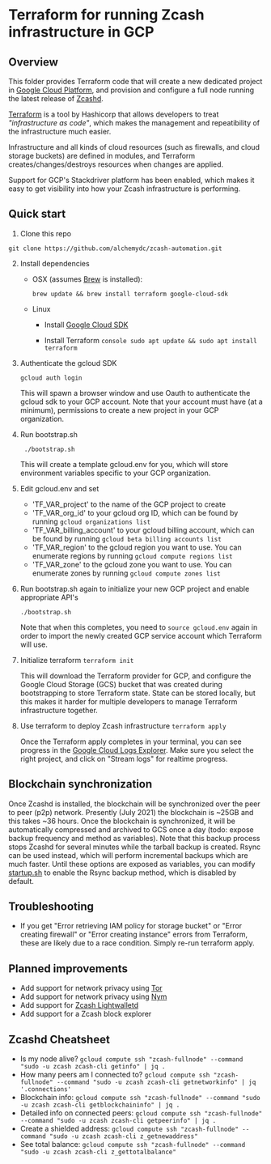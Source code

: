 # Terraform for running Zcash infrastructure in GCP

## Overview
This folder provides Terraform code that will create a new dedicated project in [Google Cloud Platform](https://cloud.google.com/), and provision and configure a full node running the latest release of [Zcashd](https://github.com/zcash/zcash).

[Terraform](https://www.terraform.io) is a tool by Hashicorp that allows developers to treat _"infrastructure as code"_, which makes the management and repeatibility of the infrastructure much easier.  

Infrastructure and all kinds of cloud resources (such as firewalls, and cloud storage buckets) are defined in modules, and Terraform creates/changes/destroys resources when changes are applied.

Support for GCP's Stackdriver platform has been enabled, which makes it easy to get visibility into how your Zcash infrastructure is performing.

## Quick start
1. Clone this repo
  ```console
  git clone https://github.com/alchemydc/zcash-automation.git
  ```
2. Install dependencies
   * OSX
     (assumes [Brew](https://brew.sh/) is installed):
     ```console
     brew update && brew install terraform google-cloud-sdk
     ```

   * Linux
     * Install [Google Cloud SDK](https://cloud.google.com/sdk/docs/install#linux)

     * Install Terraform
            ```console
            sudo apt update && sudo apt install terraform
            ```

3. Authenticate the gcloud SDK
    ```console
    gcloud auth login
    ```
    This will spawn a browser window and use Oauth to authenticate the gcloud sdk to your GCP account.  Note that your account must have (at a minimum), permissions to create a new project in your GCP organization.

4. Run bootstrap.sh
   ```console
    ./bootstrap.sh
   ```
   This will create a template gcloud.env for you, which will store environment variables specific to your GCP organization.

5. Edit gcloud.env and set
    * 'TF_VAR_project' to the name of the GCP project to create
    * 'TF_VAR_org_id' to your gcloud org ID, which can be found by running `gcloud organizations list`
    * 'TF_VAR_billing_account' to your gcloud billing account, which can be found by running `gcloud beta billing accounts list`
    * 'TF_VAR_region' to the gcloud region you want to use. You can enumerate regions by running `gcloud compute regions list`
    * 'TF_VAR_zone' to the gcloud zone you want to use. You can enumerate zones by running `gcloud compute zones list`

6. Run bootstrap.sh again to initialize your new GCP project and enable appropriate API's
    ```console
    ./bootstrap.sh
    ```

    Note that when this completes, you need to `source gcloud.env` again in order to import the newly created GCP service account which Terraform will use.

7. Initialize terraform
    `terraform init`

    This will download the Terraform provider for GCP, and configure the Google Cloud Storage (GCS) bucket that was created during bootstrapping to store Terraform state.  State can be stored locally, but this makes it harder for multiple developers to manage Terraform infrastructure together.

8. Use terraform to deploy Zcash infrastructure
    `terraform apply`

    Once the Terraform apply completes in your terminal, you can see progress in the [Google Cloud Logs Explorer](https://console.cloud.google.com/logs/).  Make sure you select the right project, and click on "Stream logs" for realtime progress.
    

## Blockchain synchronization
Once Zcashd is installed, the blockchain will be synchronized over the peer to peer (p2p) network.  Presently (July 2021) the blockchain is ~25GB and this takes ~36 hours.  Once the blockchain is synchronized, it will be automatically compressed and archived to GCS once a day (todo: expose backup frequency and method as variables).  Note that this backup process stops Zcashd for several minutes while the tarball backup is created.  Rsync can be used instead, which will perform incremental backups which are much faster.  Until these options are exposed as variables, you can modify [startup.sh](gcp/terraform/fullnode/startup.sh) to enable the Rsync backup method, which is disabled by default.

## Troubleshooting
* If you get "Error retrieving IAM policy for storage bucket" or "Error creating firewall" or "Error creating instance" errors from Terraform, these are likely due to a race condition. Simply re-run terraform apply.


## Planned improvements
* Add support for network privacy using [Tor](https://www.torproject.org/)
* Add support for network privacy using [Nym](https://nymtech.net/)
* Add support for [Zcash Lightwalletd](https://github.com/zcash/lightwalletd/)
* Add support for a Zcash block explorer

## Zcashd Cheatsheet
* Is my node alive? `gcloud compute ssh "zcash-fullnode" --command "sudo -u zcash zcash-cli getinfo" | jq .`
* How many peers am I connected to? `gcloud compute ssh "zcash-fullnode" --command "sudo -u zcash zcash-cli getnetworkinfo" | jq '.connections'`
* Blockchain info: `gcloud compute ssh "zcash-fullnode" --command "sudo -u zcash zcash-cli getblockchaininfo" | jq .`
* Detailed info on connected peers: `gcloud compute ssh "zcash-fullnode" --command "sudo -u zcash zcash-cli getpeerinfo" | jq .`
* Create a shielded address: `gcloud compute ssh "zcash-fullnode" --command "sudo -u zcash zcash-cli z_getnewaddress"`
* See total balance: `gcloud compute ssh "zcash-fullnode" --command "sudo -u zcash zcash-cli z_gettotalbalance"`